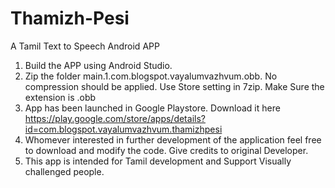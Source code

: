# Thamizh-Pesi
A Tamil Text to Speech Android APP
1. Build the APP using Android Studio.
2. Zip the folder main.1.com.blogspot.vayalumvazhvum.obb.  No compression should be applied.  Use Store setting in 7zip.  Make Sure the extension is .obb
3. App has been launched in Google Playstore.  Download it here https://play.google.com/store/apps/details?id=com.blogspot.vayalumvazhvum.thamizhpesi
4. Whomever interested in further development of the application feel free to download and modify the code.  Give credits to original Developer.
5. This app is intended for Tamil development and Support Visually challenged people.
